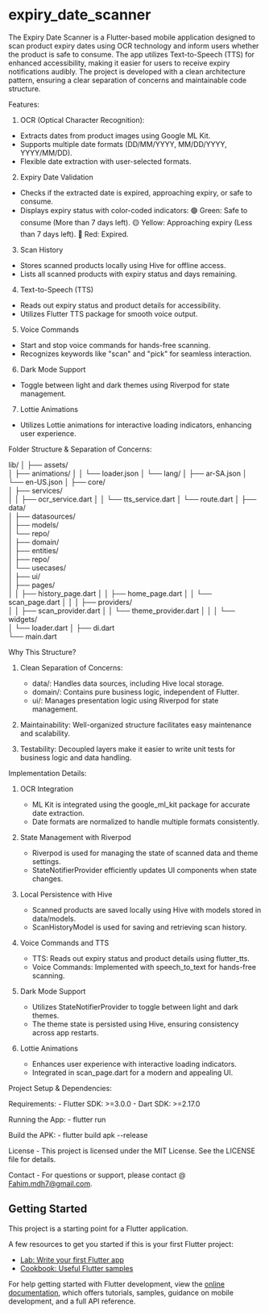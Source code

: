 # expiry_date_scanner

The Expiry Date Scanner is a Flutter-based mobile application designed to scan product expiry dates using OCR technology and inform users whether the product is safe to consume. The app utilizes Text-to-Speech (TTS) for enhanced accessibility, making it easier for users to receive expiry notifications audibly. The project is developed with a clean architecture pattern, ensuring a clear separation of concerns and maintainable code structure.

Features:

1. OCR (Optical Character Recognition): 
 - Extracts dates from product images using Google ML Kit.
 - Supports multiple date formats (DD/MM/YYYY, MM/DD/YYYY, YYYY/MM/DD).
 - Flexible date extraction with user-selected formats.

2. Expiry Date Validation
 - Checks if the extracted date is expired, approaching expiry, or safe to consume.
 - Displays expiry status with color-coded indicators:
    🟢 Green: Safe to consume (More than 7 days left).
    🟡 Yellow: Approaching expiry (Less than 7 days left).
    🔴 Red: Expired.

3. Scan History
 - Stores scanned products locally using Hive for offline access.
 - Lists all scanned products with expiry status and days remaining.

4. Text-to-Speech (TTS)
 - Reads out expiry status and product details for accessibility.
 - Utilizes Flutter TTS package for smooth voice output.

5. Voice Commands
 - Start and stop voice commands for hands-free scanning.
 - Recognizes keywords like "scan" and "pick" for seamless interaction.
 
6. Dark Mode Support
 - Toggle between light and dark themes using Riverpod for state management.

7. Lottie Animations
 - Utilizes Lottie animations for interactive loading indicators, enhancing user experience.

Folder Structure & Separation of Concerns:

lib/
│
├── assets/                
│   ├── animations/
│   │   └── loader.json
│   └── lang/
│       ├── ar-SA.json
│       └── en-US.json
│
├── core/                   
│   ├── services/            
│   │   ├── ocr_service.dart
│   │   └── tts_service.dart
│   └── route.dart
│
├── data/                  
│   ├── datasources/        
│   ├── models/             
│   └── repo/               
│
├── domain/                
│   ├── entities/           
│   ├── repo/               
│   └── usecases/           
│
├── ui/                    
│   ├── pages/              
│   │   ├── history_page.dart
│   │   ├── home_page.dart
│   │   └── scan_page.dart
│   │
│   ├── providers/          
│   │   ├── scan_provider.dart
│   │   └── theme_provider.dart
│   │
│   └── widgets/            
│       └── loader.dart
│
├── di.dart                 
└── main.dart               


Why This Structure?

1. Clean Separation of Concerns:
    - data/: Handles data sources, including Hive local storage.
    - domain/: Contains pure business logic, independent of Flutter.
    - ui/: Manages presentation logic using Riverpod for state management.

2. Maintainability: Well-organized structure facilitates easy maintenance and scalability.

3. Testability: Decoupled layers make it easier to write unit tests for business logic and data handling.



Implementation Details:

1. OCR Integration
    - ML Kit is integrated using the google_ml_kit package for accurate date extraction.
    - Date formats are normalized to handle multiple formats consistently.

2. State Management with Riverpod

    - Riverpod is used for managing the state of scanned data and theme settings.
    - StateNotifierProvider efficiently updates UI components when state changes.

3. Local Persistence with Hive
    - Scanned products are saved locally using Hive with models stored in data/models.
    - ScanHistoryModel is used for saving and retrieving scan history.

4. Voice Commands and TTS
    - TTS: Reads out expiry status and product details using flutter_tts.
    - Voice Commands: Implemented with speech_to_text for hands-free scanning.

5. Dark Mode Support
    - Utilizes StateNotifierProvider to toggle between light and dark themes.
    - The theme state is persisted using Hive, ensuring consistency across app restarts.

6. Lottie Animations
    - Enhances user experience with interactive loading indicators.
    - Integrated in scan_page.dart for a modern and appealing UI.


Project Setup & Dependencies:

Requirements:
    - Flutter SDK: >=3.0.0
    - Dart SDK: >=2.17.0

Running the App:
    - flutter run

Build the APK:
    - flutter build apk --release


License
    - This project is licensed under the MIT License. See the LICENSE file for details.

Contact
    - For questions or support, please contact @ Fahim.mdh7@gmail.com.








## Getting Started

This project is a starting point for a Flutter application.

A few resources to get you started if this is your first Flutter project:

- [Lab: Write your first Flutter app](https://docs.flutter.dev/get-started/codelab)
- [Cookbook: Useful Flutter samples](https://docs.flutter.dev/cookbook)

For help getting started with Flutter development, view the
[online documentation](https://docs.flutter.dev/), which offers tutorials,
samples, guidance on mobile development, and a full API reference.
